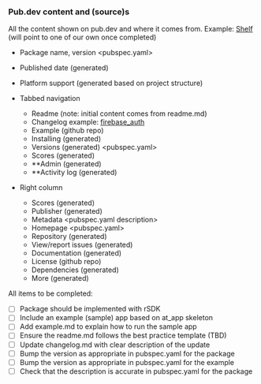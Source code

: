 ### Pub.dev content and (source)s
All the content shown on pub.dev and where it comes from. 
Example: [Shelf](https://pub.dev/packages/shelf) (will point to one of our own once completed)

- Package name, version <pubspec.yaml>
- Published date (generated)
- Platform support (generated based on project structure)
- Tabbed navigation
	- Readme (note: initial content comes from readme.md) <github repo>
	- Changelog <github repo> example: [firebase_auth](https://pub.dev/packages/firebase_auth/changelog)
	- Example (github repo)
	- Installing (generated)
	- Versions (generated) <pubspec.yaml>
	- Scores (generated)
	- **Admin  (generated)
	- **Activity log  (generated)

- Right column
	- Scores  (generated)
	- Publisher  (generated)
	- Metadata  <pubspec.yaml description>
	- Homepage <pubspec.yaml>
	- Repository (generated)
	- View/report issues (generated)
	- Documentation (generated)
	- License (github repo)
	- Dependencies (generated)
	- More (generated)

All items to be completed:
- [ ] Package should be implemented with rSDK
- [ ] Include an example (sample) app based on at_app skeleton
- [ ] Add example.md to explain how to run the sample app
- [ ] Ensure the readme.md follows the best practice template (TBD)
- [ ] Update changelog.md with clear description of the update
- [ ] Bump the version as appropriate in pubspec.yaml for the package
- [ ] Bump the version as appropriate in pubspec.yaml for the example
- [ ] Check that the description is accurate in pubspec.yaml for the package
